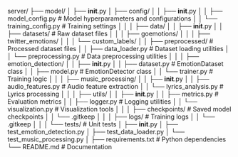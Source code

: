 server/
├── model/
│   ├── __init__.py
│   ├── config/
│   │   ├── __init__.py
│   │   ├── model_config.py        # Model hyperparameters and configurations
│   │   └── training_config.py     # Training settings
│   │
│   ├── data/
│   │   ├── __init__.py
│   │   ├── datasets/              # Raw dataset files
│   │   │   ├── goemotions/
│   │   │   ├── twitter_emotions/
│   │   │   └── custom_labels/
│   │   ├── preprocessed/          # Processed dataset files
│   │   ├── data_loader.py         # Dataset loading utilities
│   │   └── preprocessing.py       # Data preprocessing utilities
│   │
│   ├── emotion_detection/
│   │   ├── __init__.py
│   │   ├── dataset.py            # EmotionDataset class
│   │   ├── model.py              # EmotionDetector class
│   │   └── trainer.py            # Training logic
│   │
│   ├── music_processing/
│   │   ├── __init__.py
│   │   ├── audio_features.py     # Audio feature extraction
│   │   └── lyrics_analysis.py    # Lyrics processing
│   │
│   ├── utils/
│   │   ├── __init__.py
│   │   ├── metrics.py            # Evaluation metrics
│   │   ├── logger.py             # Logging utilities
│   │   └── visualization.py      # Visualization tools
│   │
│   ├── checkpoints/              # Saved model checkpoints
│   │   └── .gitkeep
│   │
│   ├── logs/                     # Training logs
│   │   └── .gitkeep
│   │
│   └── tests/                    # Unit tests
│       ├── __init__.py
│       ├── test_emotion_detection.py
│       ├── test_data_loader.py
│       └── test_music_processing.py
│
├── requirements.txt              # Python dependencies
└── README.md                    # Documentation